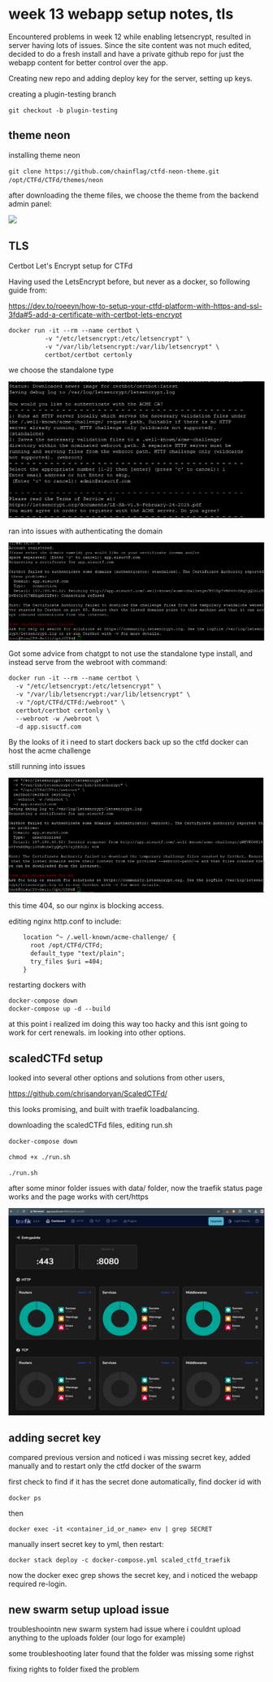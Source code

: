 # week 13 webapp setup notes, tls

Encountered problems in week 12 while enabling letsencrypt, resulted in server having lots of issues. Since the site content was not much edited, decided to do a fresh install and have a private github repo for just the webapp content for better control over the app.

Creating new repo and adding deploy key for the server, setting up keys.

creating a plugin-testing branch

`git checkout -b plugin-testing`

## theme neon

installing theme neon

`git clone https://github.com/chainflag/ctfd-neon-theme.git /opt/CTFd/CTFd/themes/neon`

after downloading the theme files, we choose the theme from the backend admin panel:

![](assets/1743365438078.png)


## TLS

Certbot Let's Encrypt setup for CTFd

Having used the LetsEncrypt before, but never as a docker, so following guide from: 

https://dev.to/roeeyn/how-to-setup-your-ctfd-platform-with-https-and-ssl-3fda#5-add-a-certificate-with-certbot-lets-encrypt


```
docker run -it --rm --name certbot \
          -v "/etc/letsencrypt:/etc/letsencrypt" \
          -v "/var/lib/letsencrypt:/var/lib/letsencrypt" \
          certbot/certbot certonly

```

we choose the standalone type

![](assets/1743366312843.png)

ran into issues with authenticating the domain

![](assets/1743366454687.png)


Got some advice from chatgpt to not use the standalone type install, and instead serve from the webroot with command:

```
docker run -it --rm --name certbot \
  -v "/etc/letsencrypt:/etc/letsencrypt" \
  -v "/var/lib/letsencrypt:/var/lib/letsencrypt" \
  -v "/opt/CTFd/CTFd:/webroot" \
  certbot/certbot certonly \
  --webroot -w /webroot \
  -d app.sisuctf.com
```

By the looks of it i need to start dockers back up so the ctfd docker can host the acme challenge

still running into issues

![](assets/1743366883061.png)

this time 404, so our nginx is blocking access.

editing nginx http.conf to include:

```
    location ^~ /.well-known/acme-challenge/ {
      root /opt/CTFd/CTFd;
      default_type "text/plain";
      try_files $uri =404;
    }
```

restarting dockers with

```
docker-compose down
docker-compose up -d --build
```

at this point i realized im doing this way too hacky and this isnt going to work for cert renewals. im looking into other options.

## scaledCTFd setup

looked into several other options and solutions from other users, 

https://github.com/chrisandoryan/ScaledCTFd/

this looks promising, and built with traefik loadbalancing.

downloading the scaledCTFd files, editing run.sh

`docker-compose down`

`chmod +x ./run.sh`

`./run.sh`

after some minor folder issues with data/ folder, now the traefik status page works and the page works with cert/https

![](assets/1743403236026.png)

## adding secret key

compared previous version and noticed i was missing secret key, added manually and to restart only the ctfd docker of the swarm

first check to find if it has the secret done automatically, find docker id with

`docker ps`

then 
```
docker exec -it <container_id_or_name> env | grep SECRET

```

manually insert secret key to yml, then restart:

```
docker stack deploy -c docker-compose.yml scaled_ctfd_traefik
```

now the docker exec grep shows the secret key, and i noticed the webapp required re-login.

## new swarm setup upload issue

troubleshoointn new swarm system had issue where i couldnt upload anything to the uploads folder (our logo for example)

some troubleshooting later found that the folder was missing some righst

fixing rights to folder fixed the problem